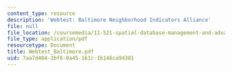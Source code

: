 ```yaml
---
content_type: resource
description: 'Webtest: Baltimore Neighborhood Indicators Alliance'
file: null
file_location: /coursemedia/11-521-spatial-database-management-and-advanced-geographic-information-systems-spring-2003/7aa7d4842bf60a45161c1b146ca94381_Webtest_Baltimore.pdf
file_type: application/pdf
resourcetype: Document
title: Webtest_Baltimore.pdf
uid: 7aa7d484-2bf6-0a45-161c-1b146ca94381
---
```

